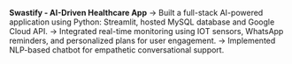 **Swastify - AI-Driven Healthcare App**
-> Built a full-stack AI-powered application using Python: Streamlit, hosted MySQL database and
   Google Cloud API.
-> Integrated real-time monitoring using IOT sensors, WhatsApp reminders, and personalized
   plans for user engagement.
-> Implemented NLP-based chatbot for empathetic conversational support.
